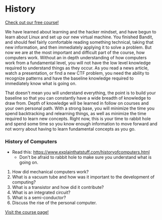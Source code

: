 # History

[Check out our free course!](https://academy.hoppersroppers.org/mod/page/view.php?id=691)

We have learned about learning and the hacker mindset, and have begun to learn about Linux and set up our new virtual machine. You finished Bandit, and should feel fairly comfortable reading something technical, taking that new information, and then immediately applying it to solve a problem. But now we are at the most important and difficult part of the course, how computers work. Without an in depth understanding of how computers work from a fundamental level, you will not have the low level knowledge required to understand things as they occur. As you read a news article, watch a presentation, or find a new CTF problem, you need the ability to recognize patterns and have the baseline knowledge required to immediately know what is going on.

That doesn't mean you will understand everything, the point is to build your baseline so that you can constantly have a wide breadth of knowledge to draw from. Depth of knowledge will be learned in follow on courses and your own personal path. With a strong base, you will minimize the time you spend backtracking and relearning things, as well as minimize the time required to learn new concepts. Right now, this is your time to rabbit hole and spend some time so you know enough information to move forward and not worry about having to learn fundamental concepts as you go.

### History of Computers

   * Read this: <https://www.explainthatstuff.com/historyofcomputers.html>
      * Don't be afraid to rabbit hole to make sure you understand what is going on.
   1. How did mechanical computers work?
   2. What is a vacuum tube and how was it important to the development of computing?
   3. What is a transistor and how did it contribute?
   4. What is an integrated circuit?
   5. What is a semi-conductor?
   5. Discuss the rise of the personal computer.

[Visit the course page!](https://academy.hoppersroppers.org/mod/assign/view.php?id=691)
 